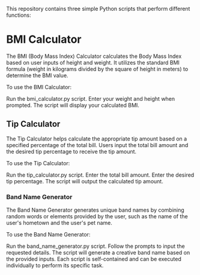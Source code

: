 This repository contains three simple Python scripts that perform different functions:

# BMI Calculator
The BMI (Body Mass Index) Calculator calculates the Body Mass Index based on user inputs of height and weight. It utilizes the standard BMI formula (weight in kilograms divided by the square of height in meters) to determine the BMI value.

To use the BMI Calculator:

Run the bmi_calculator.py script.
Enter your weight and height when prompted.
The script will display your calculated BMI.
## Tip Calculator
The Tip Calculator helps calculate the appropriate tip amount based on a specified percentage of the total bill. Users input the total bill amount and the desired tip percentage to receive the tip amount.

To use the Tip Calculator:

Run the tip_calculator.py script.
Enter the total bill amount.
Enter the desired tip percentage.
The script will output the calculated tip amount.
### Band Name Generator
The Band Name Generator generates unique band names by combining random words or elements provided by the user, such as the name of the user's hometown and the user's pet name.

To use the Band Name Generator:

Run the band_name_generator.py script.
Follow the prompts to input the requested details.
The script will generate a creative band name based on the provided inputs.
Each script is self-contained and can be executed individually to perform its specific task.
